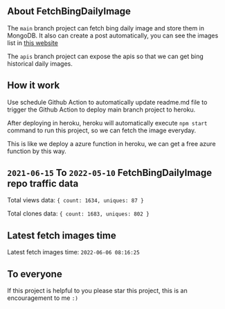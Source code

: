 ## About FetchBingDailyImage

The `main` branch project can fetch bing daily image and store them in MongoDB.
It also can create a post automatically, you can see the images list in [this website](https://oursalbum.netlify.app)

The `apis` branch project can expose the apis so that we can get bing historical daily images.

## How it work

Use schedule Github Action to automatically update readme.md file to trigger the Github Action to deploy main branch project to heroku.

After deploying in heroku, heroku will automatically execute `npm start` command to run this project, so we can fetch the image everyday.

This is like we deploy a azure function in heroku, we can get a free azure function by this way.

## `2021-06-15` To `2022-05-10` FetchBingDailyImage repo traffic data

Total views data: `{ count: 1634, uniques: 87 }`

Total clones data: `{ count: 1683, uniques: 802 }`

## Latest fetch images time

Latest fetch images time: `2022-06-06 08:16:25`

## To everyone

If this project is helpful to you please star this project, this is an encouragement to me `:)`



